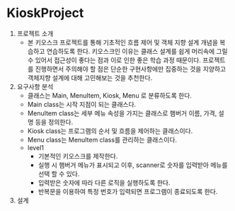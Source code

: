 # KioskProject

1. 프로젝트 소개
    - 본 키오스크 프로젝트를 통해 기초적인 흐름 제어 및 객체 지향 설계 개념을 복습하고 연습하도록 한다. 키오스크인 이유는 클래스 설계를 쉽게 머리속에 그릴 수 있어서 접근성이 좋다는 점과 이로 인한 좋은 학습 과정 때문이다. 프로젝트를 진행하면서 주의해야 할 점은 단순한 구현사항에만 집중하는 것을 지양하고 객체지향 설계에 대해 고민해보는 것을 추천한다.
2. 요구사항 분석
    - 클래스는 Main, MenuItem, Kiosk, Menu 로 분류하도록 한다.
    - Main class는 시작 지점이 되는 클래스다.
    - MenuItem class는 세부 메뉴 속성을 가지는 클래스로 햄버거 이름, 가격, 설명 등을 정의한다.
    - Kiosk class는 프로그램의 순서 및 흐름을 제어하는 클래스이다.
    - Menu class는 MenuItem class를 관리하는 클래스이다.
    - level1
      -  기본적인 키오스크를 제작한다.
      - 실행 시 햄버거 메뉴가 표시되고 이후, scanner로 숫자를 입력받아 메뉴를 선택 할 수 있다.
      - 입력받은 숫자에 따라 다른 로직을 실행하도록 한다.
      - 반복문을 이용하여 특정 번호가 입력되면 프로그램이 종료되도록 한다.
3. 설계